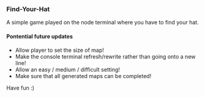 ### Find-Your-Hat

A simple game played on the node terminal where you have to find your hat. 

#### Pontential future updates

- Allow player to set the size of map!
- Make the console terminal refresh/rewrite rather than going onto a new line!
- Allow an easy / medium / difficult setting!
- Make sure that all generated maps can be completed!

Have fun :)
